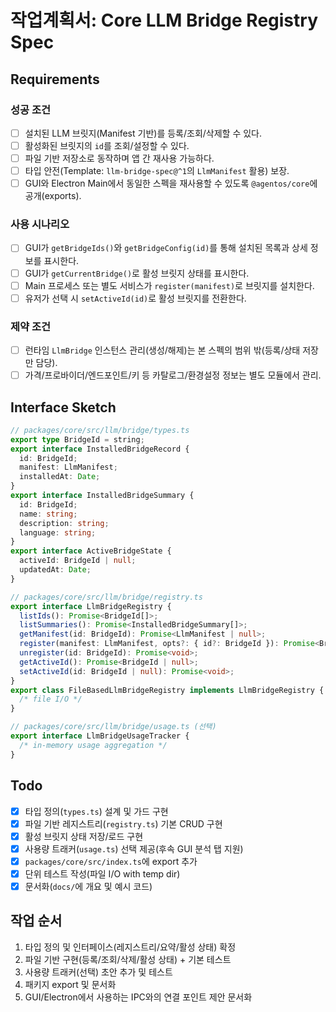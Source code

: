 # 작업계획서: Core LLM Bridge Registry Spec

## Requirements

### 성공 조건

- [ ] 설치된 LLM 브릿지(Manifest 기반)를 등록/조회/삭제할 수 있다.
- [ ] 활성화된 브릿지의 `id`를 조회/설정할 수 있다.
- [ ] 파일 기반 저장소로 동작하며 앱 간 재사용 가능하다.
- [ ] 타입 안전(Template: `llm-bridge-spec@^1`의 `LlmManifest` 활용) 보장.
- [ ] GUI와 Electron Main에서 동일한 스펙을 재사용할 수 있도록 `@agentos/core`에 공개(exports).

### 사용 시나리오

- [ ] GUI가 `getBridgeIds()`와 `getBridgeConfig(id)`를 통해 설치된 목록과 상세 정보를 표시한다.
- [ ] GUI가 `getCurrentBridge()`로 활성 브릿지 상태를 표시한다.
- [ ] Main 프로세스 또는 별도 서비스가 `register(manifest)`로 브릿지를 설치한다.
- [ ] 유저가 선택 시 `setActiveId(id)`로 활성 브릿지를 전환한다.

### 제약 조건

- [ ] 런타임 `LlmBridge` 인스턴스 관리(생성/해제)는 본 스펙의 범위 밖(등록/상태 저장만 담당).
- [ ] 가격/프로바이더/엔드포인트/키 등 카탈로그/환경설정 정보는 별도 모듈에서 관리.

## Interface Sketch

```typescript
// packages/core/src/llm/bridge/types.ts
export type BridgeId = string;
export interface InstalledBridgeRecord {
  id: BridgeId;
  manifest: LlmManifest;
  installedAt: Date;
}
export interface InstalledBridgeSummary {
  id: BridgeId;
  name: string;
  description: string;
  language: string;
}
export interface ActiveBridgeState {
  activeId: BridgeId | null;
  updatedAt: Date;
}

// packages/core/src/llm/bridge/registry.ts
export interface LlmBridgeRegistry {
  listIds(): Promise<BridgeId[]>;
  listSummaries(): Promise<InstalledBridgeSummary[]>;
  getManifest(id: BridgeId): Promise<LlmManifest | null>;
  register(manifest: LlmManifest, opts?: { id?: BridgeId }): Promise<BridgeId>;
  unregister(id: BridgeId): Promise<void>;
  getActiveId(): Promise<BridgeId | null>;
  setActiveId(id: BridgeId | null): Promise<void>;
}
export class FileBasedLlmBridgeRegistry implements LlmBridgeRegistry {
  /* file I/O */
}

// packages/core/src/llm/bridge/usage.ts (선택)
export interface LlmBridgeUsageTracker {
  /* in-memory usage aggregation */
}
```

## Todo

- [x] 타입 정의(`types.ts`) 설계 및 가드 구현
- [x] 파일 기반 레지스트리(`registry.ts`) 기본 CRUD 구현
- [x] 활성 브릿지 상태 저장/로드 구현
- [x] 사용량 트래커(`usage.ts`) 선택 제공(후속 GUI 분석 탭 지원)
- [x] `packages/core/src/index.ts`에 export 추가
- [x] 단위 테스트 작성(파일 I/O with temp dir)
- [x] 문서화(`docs/`에 개요 및 예시 코드)

## 작업 순서

1. 타입 정의 및 인터페이스(레지스트리/요약/활성 상태) 확정
2. 파일 기반 구현(등록/조회/삭제/활성 상태) + 기본 테스트
3. 사용량 트래커(선택) 초안 추가 및 테스트
4. 패키지 export 및 문서화
5. GUI/Electron에서 사용하는 IPC와의 연결 포인트 제안 문서화
